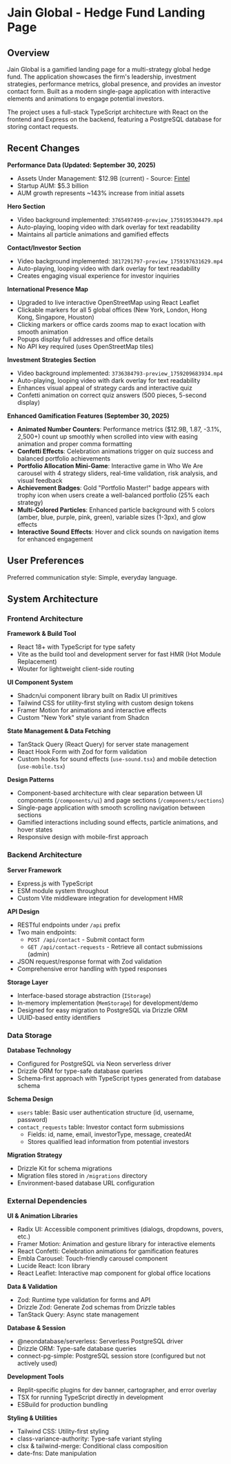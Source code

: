 # Jain Global - Hedge Fund Landing Page

## Overview

Jain Global is a gamified landing page for a multi-strategy global hedge fund. The application showcases the firm's leadership, investment strategies, performance metrics, global presence, and provides an investor contact form. Built as a modern single-page application with interactive elements and animations to engage potential investors.

The project uses a full-stack TypeScript architecture with React on the frontend and Express on the backend, featuring a PostgreSQL database for storing contact requests.

## Recent Changes

**Performance Data (Updated: September 30, 2025)**
- Assets Under Management: $12.9B (current) - Source: [Fintel](https://fintel.io/i/jain-global-llc-9969)
- Startup AUM: $5.3 billion
- AUM growth represents ~143% increase from initial assets

**Hero Section**
- Video background implemented: `3765497499-preview_1759195304479.mp4`
- Auto-playing, looping video with dark overlay for text readability
- Maintains all particle animations and gamified effects

**Contact/Investor Section**
- Video background implemented: `3817291797-preview_1759197631629.mp4`
- Auto-playing, looping video with dark overlay for text readability
- Creates engaging visual experience for investor inquiries

**International Presence Map**
- Upgraded to live interactive OpenStreetMap using React Leaflet
- Clickable markers for all 5 global offices (New York, London, Hong Kong, Singapore, Houston)
- Clicking markers or office cards zooms map to exact location with smooth animation
- Popups display full addresses and office details
- No API key required (uses OpenStreetMap tiles)

**Investment Strategies Section**
- Video background implemented: `3736384793-preview_1759209683934.mp4`
- Auto-playing, looping video with dark overlay for text readability
- Enhances visual appeal of strategy cards and interactive quiz
- Confetti animation on correct quiz answers (500 pieces, 5-second display)

**Enhanced Gamification Features (September 30, 2025)**
- **Animated Number Counters**: Performance metrics ($12.9B, 1.87, -3.1%, 2,500+) count up smoothly when scrolled into view with easing animation and proper comma formatting
- **Confetti Effects**: Celebration animations trigger on quiz success and balanced portfolio achievements
- **Portfolio Allocation Mini-Game**: Interactive game in Who We Are carousel with 4 strategy sliders, real-time validation, risk analysis, and visual feedback
- **Achievement Badges**: Gold "Portfolio Master!" badge appears with trophy icon when users create a well-balanced portfolio (25% each strategy)
- **Multi-Colored Particles**: Enhanced particle background with 5 colors (amber, blue, purple, pink, green), variable sizes (1-3px), and glow effects
- **Interactive Sound Effects**: Hover and click sounds on navigation items for enhanced engagement

## User Preferences

Preferred communication style: Simple, everyday language.

## System Architecture

### Frontend Architecture

**Framework & Build Tool**
- React 18+ with TypeScript for type safety
- Vite as the build tool and development server for fast HMR (Hot Module Replacement)
- Wouter for lightweight client-side routing

**UI Component System**
- Shadcn/ui component library built on Radix UI primitives
- Tailwind CSS for utility-first styling with custom design tokens
- Framer Motion for animations and interactive effects
- Custom "New York" style variant from Shadcn

**State Management & Data Fetching**
- TanStack Query (React Query) for server state management
- React Hook Form with Zod for form validation
- Custom hooks for sound effects (`use-sound.tsx`) and mobile detection (`use-mobile.tsx`)

**Design Patterns**
- Component-based architecture with clear separation between UI components (`/components/ui`) and page sections (`/components/sections`)
- Single-page application with smooth scrolling navigation between sections
- Gamified interactions including sound effects, particle animations, and hover states
- Responsive design with mobile-first approach

### Backend Architecture

**Server Framework**
- Express.js with TypeScript
- ESM module system throughout
- Custom Vite middleware integration for development HMR

**API Design**
- RESTful endpoints under `/api` prefix
- Two main endpoints:
  - `POST /api/contact` - Submit contact form
  - `GET /api/contact-requests` - Retrieve all contact submissions (admin)
- JSON request/response format with Zod validation
- Comprehensive error handling with typed responses

**Storage Layer**
- Interface-based storage abstraction (`IStorage`)
- In-memory implementation (`MemStorage`) for development/demo
- Designed for easy migration to PostgreSQL via Drizzle ORM
- UUID-based entity identifiers

### Data Storage

**Database Technology**
- Configured for PostgreSQL via Neon serverless driver
- Drizzle ORM for type-safe database queries
- Schema-first approach with TypeScript types generated from database schema

**Schema Design**
- `users` table: Basic user authentication structure (id, username, password)
- `contact_requests` table: Investor contact form submissions
  - Fields: id, name, email, investorType, message, createdAt
  - Stores qualified lead information from potential investors

**Migration Strategy**
- Drizzle Kit for schema migrations
- Migration files stored in `/migrations` directory
- Environment-based database URL configuration

### External Dependencies

**UI & Animation Libraries**
- Radix UI: Accessible component primitives (dialogs, dropdowns, povers, etc.)
- Framer Motion: Animation and gesture library for interactive elements
- React Confetti: Celebration animations for gamification features
- Embla Carousel: Touch-friendly carousel component
- Lucide React: Icon library
- React Leaflet: Interactive map component for global office locations

**Data & Validation**
- Zod: Runtime type validation for forms and API
- Drizzle Zod: Generate Zod schemas from Drizzle tables
- TanStack Query: Async state management

**Database & Session**
- @neondatabase/serverless: Serverless PostgreSQL driver
- Drizzle ORM: Type-safe database queries
- connect-pg-simple: PostgreSQL session store (configured but not actively used)

**Development Tools**
- Replit-specific plugins for dev banner, cartographer, and error overlay
- TSX for running TypeScript directly in development
- ESBuild for production bundling

**Styling & Utilities**
- Tailwind CSS: Utility-first styling
- class-variance-authority: Type-safe variant styling
- clsx & tailwind-merge: Conditional class composition
- date-fns: Date manipulation